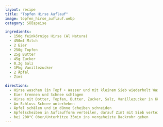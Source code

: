 ```yaml
---
layout: recipe
title: "Topfen Hirse Auflauf"
image: topfen_hirse_auflauf.webp
category: Süßspeise

ingredients:
  - 150g feinkörnige Hirse (Al Natura)
  - 450ml Milch
  - 2 Eier
  - 250g Topfen
  - 25g Butter
  - 45g Zucker
  - 0,2g Salz
  - 1Pkg Vanillezucker
  - 2 Äpfel
  - Zimt

directions:
  - Hirse waschen (in Topf + Wasser und mit kleinem Sieb wiederholt Wasser absieben) und mit Milch bei Stufe 8 aufkochen und wenn sie kocht auf Stufe 3 zurückdrehen, zudecken und 10min köcheln lassen. Danach 10min zugedeckt stehen lassen, anschließend abnehmen, umrühren und auskühlen lassen.
  - Eier trennen und Schnee schlagen
  - Hirse mit Dotter, Topfen, Butter, Zucker, Salz, Vanillezucker in Küchenmaschine vermischen.
  - Am Schluss Schnee unterheben
  - Äpfel schälen und in dünne Scheiben schneiden
  - Apfelscheiben in Auflaufform verteilen, darauf Zimt mit Sieb verteilen, darauf Hirsegemisch verteilen, ganz oben nochmal Apfelscheiben verteilen
  - bei 200°C Ober/Unterhitze 35min ins vorgeheizte Backrohr geben
---
```

